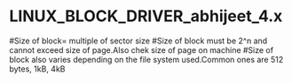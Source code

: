 # LINUX_BLOCK_DRIVER_abhijeet_4.x


#Size of block= multiple of sector size
#Size of block must be 2^n and cannot exceed size of page.Also chek size of page on machine
#Size of block also varies depending on the file system used.Common ones are 512 bytes, 1kB, 4kB
